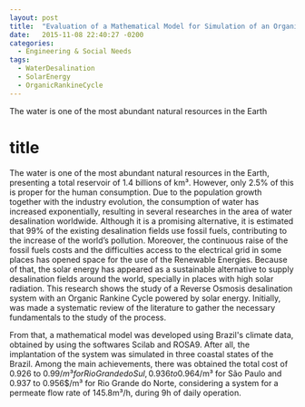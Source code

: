 ```yaml
---
layout: post
title:  "Evaluation of a Mathematical Model for Simulation of an Organic Rankine Cycle applied to water desalination in different points of Brazil"
date:   2015-11-08 22:40:27 -0200
categories:
  - Engineering & Social Needs
tags:
  - WaterDesalination 
  - SolarEnergy
  - OrganicRankineCycle
---
```


The water is one of the most abundant natural resources in the Earth

# title

The water is one of the most abundant natural resources in the Earth, presenting a total reservoir of 1.4 billions of km³. However, only 2.5% of this is proper for the human consumption. Due to the population growth together with the industry evolution, the consumption of water has increased exponentially, resulting in several researches in the area of water desalination worldwide. Although  it is a promising alternative, it is estimated that 99% of the existing desalination fields use fossil fuels, contributing to the increase of the world’s pollution. Moreover, the continuous raise of the fossil fuels costs and the difficulties access to the electrical grid in some places has opened space for the use of the Renewable Energies. Because of that, the solar energy has appeared as a sustainable alternative to supply desalination fields around the world, specially in places with high solar radiation. This research shows the study of a Reverse Osmosis desalination system with an Organic Rankine Cycle powered by solar energy. Initially, was made a systematic review of the literature to gather the necessary fundamentals to the study of the process.

From that, a mathematical model was developed using Brazil's climate data, obtained by using the softwares Scilab and ROSA9. After all, the implantation of the system was simulated in three coastal states of the Brazil. Among the main achievements, there was obtained the  total cost of 0.926 to 0.99$/m³ for Rio Grande do Sul, 0.936 to 0.964$/m³ for São Paulo and 0.937 to 0.956$/m³ for Rio Grande do  Norte, considering a system for a permeate flow rate of 145.8m³/h, during 9h of daily operation.